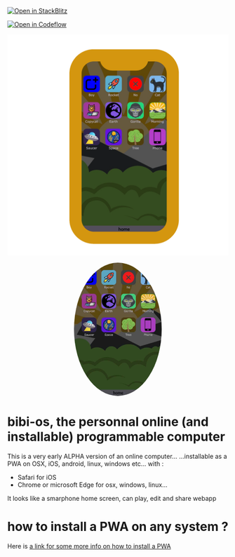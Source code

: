 [![Open in StackBlitz](https://developer.stackblitz.com/img/open_in_stackblitz.svg)](https://stackblitz.com/~/github.com/bibisixtynine/bibi-os)

[![Open in Codeflow](https://developer.stackblitz.com/img/open_in_codeflow.svg)](https:///pr.new/bibisixtynine/bibi-os)

[![Launch web app](static/zx80-homescreen.png)](https://www.zx80.app)

<p align="center">
  <a href="https://www.zx80.app"><img src="static/homescreen.jpeg" height="auto" width="200" style="border-radius:50%"></a>
</p>



# bibi-os, the personnal online (and installable) programmable computer

This is a very early ALPHA version of an online computer... 
...installable as a PWA on OSX, iOS, android, linux, windows etc... with :
- Safari for iOS
- Chrome or microsoft Edge for osx, windows, linux...

It looks like a smarphone home screen, can play, edit and share webapp


# how to install a PWA on any system ?

Here is [a link for some more info on how to install a PWA](https://www.cdc.gov/niosh/mining/content/hearingloss/installPWA.html#:~:text=If%20the%20site%20is%20a,the%20%22three%20dot%22%20menu.)